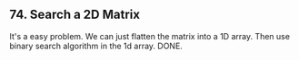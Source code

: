 ## 74. Search a 2D Matrix

It's a easy problem. We can just flatten the matrix into a 1D array. Then use binary search algorithm in the 1d array. DONE.
